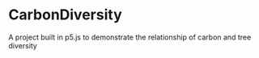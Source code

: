 # CarbonDiversity
A project built in p5.js to demonstrate the relationship of carbon and tree diversity

